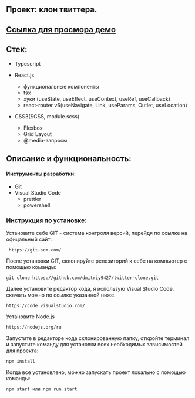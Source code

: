 ## Проект: клон твиттера.

## [Ссылка для просмора демо](dmitriy9427.github.io/twitter-clone/)

## Стек:

- Typescript

- React.js

  - функциональные компоненты
  - tsx
  - хуки (useState, useEffect, useContext, useRef, useCallback)
  - react-router v6(useNavigate, Link, useParams, Outlet, useLocation)

- CSS3(SCSS, module.scss)

  - Flexbox
  - Grid Layout
  - @media-запросы

## Описание и функциональность:

#### Инструменты разработки:

- Git
- Visual Studio Code
  - prettier
  - powershell

### Инструкция по установке:

Установите себе GIT - система контроля версий, перейдя по ссылке на офицальный сайт:

```
 https://git-scm.com/
```

После установки GIT, склонируйте репозиторий к себе на компьютер с помощью команды:

```
git clone https://github.com/dmitriy9427/twitter-clone.git
```

Далее установите редактор кода, я использую Visual Studio Code, скачать можно по ссылке указанной ниже.

```
https://code.visualstudio.com/
```

Установите Node.js

```
https://nodejs.org/ru
```

Запустите в редакторе кода склонированную папку, откройте терминал и запустите команду для установки всех необходимых зависимостей для проекта:

```
npm install
```

Когда все установлено, можно запускать проект локально с помощью команды:

```
npm start или npm run start
```
